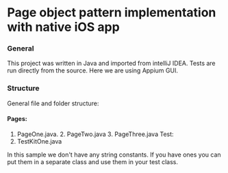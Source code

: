 # Page object pattern implementation with native iOS app
### General
This project was written in Java and imported from intelliJ IDEA. Tests are run directly from the source. Here we are using Appium GUI.

### Structure 
General file and folder structure:
#### Pages:	
  1. PageOne.java. 2. PageTwo.java 3. PageThree.java
  Test:
  1. TestKitOne.java

  In this sample we don't have any string constants. If you have ones you can put them in a separate class and use them in your test class.

